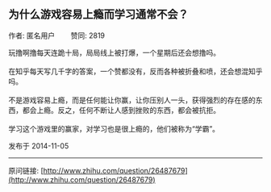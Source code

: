 ## 为什么游戏容易上瘾而学习通常不会？

作者: 匿名用户&nbsp;&nbsp;&nbsp;&nbsp;&nbsp;&nbsp;&nbsp;&nbsp;赞同: 2819


玩撸啊撸每天连跪十局，局局线上被打爆，一个星期后还会想撸吗。<br><br>在知乎每天写几千字的答案，一个赞都没有，反而各种被折叠和喷，还会想混知乎吗。<br><br>不是游戏容易上瘾，而是任何能让你赢，让你压别人一头，获得强烈的存在感的东西，都会上瘾。反之，任何不断让人感到挫败的东西，都会被抗拒。<br><br>学习这个游戏里的赢家，对学习也是很上瘾的，他们被称为“学霸”。



发布于 2014-11-05



---
原问链接: [http://www.zhihu.com/question/26487679](http://www.zhihu.com/question/26487679)